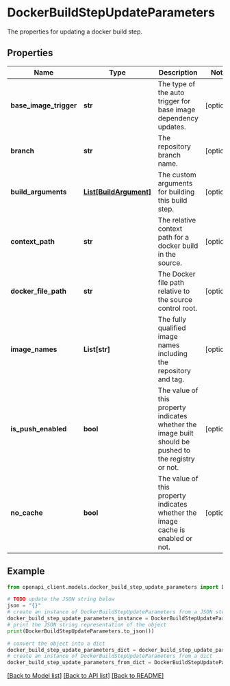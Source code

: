 # DockerBuildStepUpdateParameters

The properties for updating a docker build step.

## Properties

Name | Type | Description | Notes
------------ | ------------- | ------------- | -------------
**base_image_trigger** | **str** | The type of the auto trigger for base image dependency updates. | [optional] 
**branch** | **str** | The repository branch name. | [optional] 
**build_arguments** | [**List[BuildArgument]**](BuildArgument.md) | The custom arguments for building this build step. | [optional] 
**context_path** | **str** | The relative context path for a docker build in the source. | [optional] 
**docker_file_path** | **str** | The Docker file path relative to the source control root. | [optional] 
**image_names** | **List[str]** | The fully qualified image names including the repository and tag. | [optional] 
**is_push_enabled** | **bool** | The value of this property indicates whether the image built should be pushed to the registry or not. | [optional] 
**no_cache** | **bool** | The value of this property indicates whether the image cache is enabled or not. | [optional] 

## Example

```python
from openapi_client.models.docker_build_step_update_parameters import DockerBuildStepUpdateParameters

# TODO update the JSON string below
json = "{}"
# create an instance of DockerBuildStepUpdateParameters from a JSON string
docker_build_step_update_parameters_instance = DockerBuildStepUpdateParameters.from_json(json)
# print the JSON string representation of the object
print(DockerBuildStepUpdateParameters.to_json())

# convert the object into a dict
docker_build_step_update_parameters_dict = docker_build_step_update_parameters_instance.to_dict()
# create an instance of DockerBuildStepUpdateParameters from a dict
docker_build_step_update_parameters_from_dict = DockerBuildStepUpdateParameters.from_dict(docker_build_step_update_parameters_dict)
```
[[Back to Model list]](../README.md#documentation-for-models) [[Back to API list]](../README.md#documentation-for-api-endpoints) [[Back to README]](../README.md)


